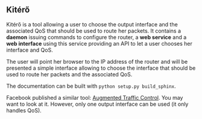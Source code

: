 Kitérő
------

Kitérő is a tool allowing a user to choose the output interface and
the associated QoS that should be used to route her packets. It
contains a **daemon** issuing commands to configure the router, a
**web service** and a **web interface** using this service providing
an API to let a user chooses her interface and QoS.

The user will point her browser to the IP address of the router and
will be presented a simple interface allowing to choose the interface
that should be used to route her packets and the associated QoS.

The documentation can be built with `python setup.py build_sphinx`.

Facebook published a similar tool: [Augmented Traffic Control][]. You
may want to look at it. However, only one output interface can be used
(it only handles QoS).

[Augmented Traffic Control]: https://github.com/facebook/augmented-traffic-control
